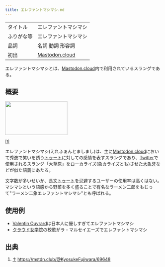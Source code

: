 ```yaml
---
title: エレファントマシマシ.md
---
```

<div>

|            |                                                    |
|------------|----------------------------------------------------|
| タイトル   | エレファントマシマシ                               |
| ふりがな等 | エレファントマシマシ                               |
| 品詞       | 名詞 動詞 形容詞                                   |
| 初出       | [Mastodon.cloud](/Mastodon.cloud "Mastodon.cloud") |

  

エレファントマシマシとは、[Mastodon.cloud](/Mastodon.cloud "Mastodon.cloud")内で利用されているスラングである。

## 概要

<div>

<div>

[<img src="/images/thumb/4/4b/Elephant_msms.png/200px-Elephant_msms.png" srcset="/images/thumb/4/4b/Elephant_msms.png/300px-Elephant_msms.png 1.5x, /images/thumb/4/4b/Elephant_msms.png/400px-Elephant_msms.png 2x" width="200" height="108" />](/%E3%83%95%E3%82%A1%E3%82%A4%E3%83%AB:Elephant_msms.png)

<div>

<div>

[](/%E3%83%95%E3%82%A1%E3%82%A4%E3%83%AB:Elephant_msms.png "拡大")

</div>

<sup>[\[1\]](#cite_note-1)</sup>

</div>

</div>

</div>

エレファントマシマシ(えれふぁんとましまし)は、主に[Mastodon.cloud](/Mastodon.cloud "Mastodon.cloud")において秀逸で笑いを誘う[トゥート](/%E3%83%88%E3%82%A5%E3%83%BC%E3%83%88 "トゥート")に対しての感情を表すスラングであり、[Twitter](/Twitter "Twitter")で使用されるスラング「大草原」をローカライズ(象カライズとも)させた[大象牙](/%E8%B1%A1%E7%89%99 "象牙")などが似た語義にあたる。

文字数が多いせいか、長文[トゥート](/%E3%83%88%E3%82%A5%E3%83%BC%E3%83%88 "トゥート")を忌避するユーザーの使用率は高くはない。マシマシという語感から野菜を多く盛ることで有名なラーメン二郎をもじって"ラーメン二象エレファントマシマシ"とも呼ばれる。

## 使用例

-   [Valentin Ouvrard](/TheAdmin "TheAdmin")は日本人に優しすぎてエレファントマシマシ
-   [クラウド女学院](/%E3%82%AF%E3%83%A9%E3%82%A6%E3%83%89%E5%A5%B3%E5%AD%A6%E9%99%A2 "クラウド女学院")の校歌がラ・マルセイエーズでエレファントマシマシ

## 出典

<div>

1.  [↑](#cite_ref-1) <a href="https://mstdn.club/@KyosukeFujiwara/69648" rel="nofollow">https://mstdn.club/@KyosukeFujiwara/69648</a>

</div>

</div>
